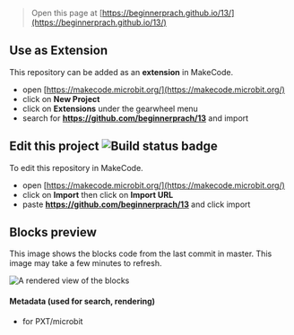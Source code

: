 
> Open this page at [https://beginnerprach.github.io/13/](https://beginnerprach.github.io/13/)

## Use as Extension

This repository can be added as an **extension** in MakeCode.

* open [https://makecode.microbit.org/](https://makecode.microbit.org/)
* click on **New Project**
* click on **Extensions** under the gearwheel menu
* search for **https://github.com/beginnerprach/13** and import

## Edit this project ![Build status badge](https://github.com/beginnerprach/13/workflows/MakeCode/badge.svg)

To edit this repository in MakeCode.

* open [https://makecode.microbit.org/](https://makecode.microbit.org/)
* click on **Import** then click on **Import URL**
* paste **https://github.com/beginnerprach/13** and click import

## Blocks preview

This image shows the blocks code from the last commit in master.
This image may take a few minutes to refresh.

![A rendered view of the blocks](https://github.com/beginnerprach/13/raw/master/.github/makecode/blocks.png)

#### Metadata (used for search, rendering)

* for PXT/microbit
<script src="https://makecode.com/gh-pages-embed.js"></script><script>makeCodeRender("{{ site.makecode.home_url }}", "{{ site.github.owner_name }}/{{ site.github.repository_name }}");</script>
